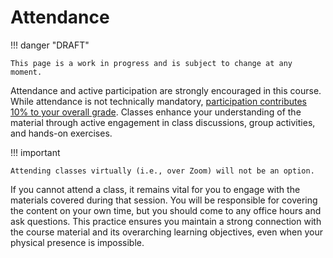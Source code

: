 # Attendance

!!! danger "DRAFT"

    This page is a work in progress and is subject to change at any moment.

Attendance and active participation are strongly encouraged in this course.
While attendance is not technically mandatory, [participation contributes 10% to your overall grade](./assessments.md/#participation).
Classes enhance your understanding of the material through active engagement in class discussions, group activities, and hands-on exercises.

!!! important

    Attending classes virtually (i.e., over Zoom) will not be an option.

If you cannot attend a class, it remains vital for you to engage with the materials covered during that session.
You will be responsible for covering the content on your own time, but you should come to any office hours and ask questions.
This practice ensures you maintain a strong connection with the course material and its overarching learning objectives, even when your physical presence is impossible.
